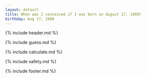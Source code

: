 ```yaml
---
layout: default
title: When was I conceived if I was born on August 17, 1909?
birthday: Aug 17, 1909
---
```


{% include header.md %}

{% include guess.md %}

{% include calculate.md %}

{% include safety.md %}

{% include footer.md %}



